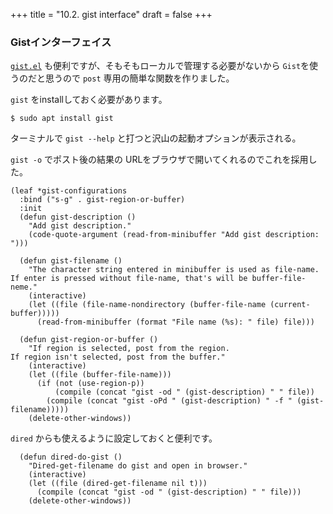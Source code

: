 +++
title = "10.2. gist interface"
draft = false
+++

### Gistインターフェイス
[`gist.el`](https://github.com/defunkt/gist.el) も便利ですが、そもそもローカルで管理する必要がないから `Gist`を使うのだと思うので `post` 専用の簡単な関数を作りました。

`gist` をinstallしておく必要があります。

```shellsession 
$ sudo apt install gist
```
ターミナルで `gist --help` と打つと沢山の起動オプションが表示される。

`gist -o` でポスト後の結果の URLをブラウザで開いてくれるのでこれを採用した。

```elisp
(leaf *gist-configurations
  :bind ("s-g" . gist-region-or-buffer)
  :init
  (defun gist-description ()
	"Add gist description."
	(code-quote-argument (read-from-minibuffer "Add gist description: ")))

  (defun gist-filename ()
	"The character string entered in minibuffer is used as file-name.
If enter is pressed without file-name, that's will be buffer-file-neme."
	(interactive)
	(let ((file (file-name-nondirectory (buffer-file-name (current-buffer)))))
	  (read-from-minibuffer (format "File name (%s): " file) file)))

  (defun gist-region-or-buffer ()
	"If region is selected, post from the region.
If region isn't selected, post from the buffer."
	(interactive)
	(let ((file (buffer-file-name)))
	  (if (not (use-region-p))
		  (compile (concat "gist -od " (gist-description) " " file))
		(compile (concat "gist -oPd " (gist-description) " -f " (gist-filename)))))
	(delete-other-windows))
```
`dired` からも使えるように設定しておくと便利です。

```elisp
  (defun dired-do-gist ()
	"Dired-get-filename do gist and open in browser."
	(interactive)
	(let ((file (dired-get-filename nil t)))
	  (compile (concat "gist -od " (gist-description) " " file)))
	(delete-other-windows))
```
